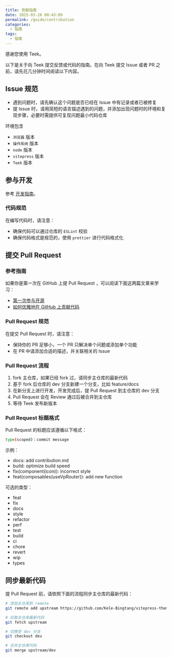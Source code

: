 ```yaml
---
title: 贡献指南
date: 2025-03-26 00:43:09
permalink: /guide/contribution
categories:
  - 指南
tags:
  - 指南
---
```


感谢您使用 Teek。

以下是关于向 Teek 提交反馈或代码的指南。在向 Teek 提交 Issue 或者 PR 之前，请先花几分钟时间阅读以下内容。

## Issue 规范

- 遇到问题时，请先确认这个问题是否已经在 Issue 中有记录或者已被修复
- 提 Issue 时，请用简短的语言描述遇到的问题，并添加出现问题时的环境和复现步骤，必要时需提供可复现问题最小代码仓库

环境包含

- `浏览器` 版本
- `操作系统` 版本
- `node` 版本
- `vitepress` 版本
- `Teek` 版本

## 参与开发

参考 [开发指南](/guide/dev)。

### 代码规范

在编写代码时，请注意：

- 确保代码可以通过仓库的 `ESLint` 校验
- 确保代码格式是规范的，使用 `prettier` 进行代码格式化

## 提交 Pull Request

### 参考指南

如果你是第一次在 GitHub 上提 Pull Request ，可以阅读下面这两篇文章来学习：

- [第一次参与开源](https://github.com/firstcontributions/first-contributions/blob/main/translations/README.zh-cn.md)
- [如何优雅地在 GitHub 上贡献代码](https://segmentfault.com/a/1190000000736629)

### Pull Request 规范

在提交 Pull Request 时，请注意：

- 保持你的 PR 足够小，一个 PR 只解决单个问题或添加单个功能
- 在 PR 中请添加合适的描述，并关联相关的 Issue

### Pull Request 流程

1. fork 主仓库，如果已经 fork 过，请同步主仓库的最新代码
2. 基于 fork 后仓库的 dev 分支新建一个分支，比如 feature/docs
3. 在新分支上进行开发，开发完成后，提 Pull Request 到主仓库的 dev 分支
4. Pull Request 会在 Review 通过后被合并到主仓库
5. 等待 Teek 发布新版本

### Pull Request 标题格式

Pull Request 的标题应该遵循以下格式：

```sh
type(scoped)：commit message
```

示例：

- docs: add contribution.md
- build: optimize build speed
- fix(component(icon)): incorrect style
- feat(composables(useVpRouter)): add new function

可选的类型：

- feat
- fix
- docs
- style
- refactor
- perf
- test
- build
- ci
- chore
- revert
- wip
- types

## 同步最新代码

提 Pull Request 前，请依照下面的流程同步主仓库的最新代码：

```sh
# 添加主仓库到 remote
git remote add upstream https://github.com/Kele-Bingtang/vitepress-theme-teek.git

# 拉取主仓库最新代码
git fetch upstream

# 切换至 dev 分支
git checkout dev

# 合并主仓库代码
git merge upstream/dev
```

